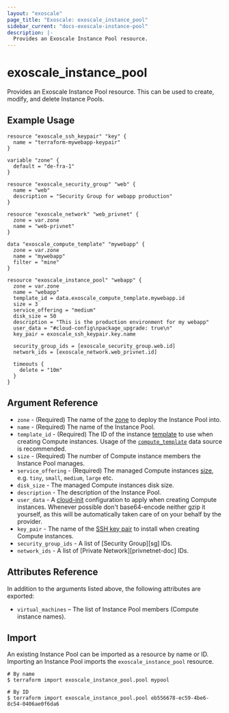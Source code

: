 ```yaml
---
layout: "exoscale"
page_title: "Exoscale: exoscale_instance_pool"
sidebar_current: "docs-exoscale-instance-pool"
description: |-
  Provides an Exoscale Instance Pool resource.
---
```


# exoscale\_instance\_pool

Provides an Exoscale Instance Pool resource. This can be used to create, modify, and delete Instance Pools.


## Example Usage

```hcl
resource "exoscale_ssh_keypair" "key" {
  name = "terraform-mywebapp-keypair"
}

variable "zone" {
  default = "de-fra-1"
}

resource "exoscale_security_group" "web" {
  name = "web"
  description = "Security Group for webapp production"
}

resource "exoscale_network" "web_privnet" {
  zone = var.zone
  name = "web-privnet"
}

data "exoscale_compute_template" "mywebapp" {
  zone = var.zone
  name = "mywebapp"
  filter = "mine"
}

resource "exoscale_instance_pool" "webapp" {
  zone = var.zone
  name = "webapp"
  template_id = data.exoscale_compute_template.mywebapp.id
  size = 3
  service_offering = "medium"
  disk_size = 50
  description = "This is the production environment for my webapp"
  user_data = "#cloud-config\npackage_upgrade: true\n"
  key_pair = exoscale_ssh_keypair.key.name

  security_group_ids = [exoscale_security_group.web.id]
  network_ids = [exoscale_network.web_privnet.id]

  timeouts {
    delete = "10m"
  }
}
```


## Argument Reference

* `zone` - (Required) The name of the [zone][zone] to deploy the Instance Pool into.
* `name` - (Required) The name of the Instance Pool.
* `template_id` - (Required) The ID of the instance [template][template] to use when creating Compute instances. Usage of the [`compute_template`][d-compute_template] data source is recommended.
* `size` - (Required) The number of Compute instance members the Instance Pool manages.
* `service_offering` - (Required) The managed Compute instances [size][size], e.g. `tiny`, `small`, `medium`, `large` etc.
* `disk_size` - The managed Compute instances disk size.
* `description` - The description of the Instance Pool.
* `user_data` - A [cloud-init][cloudinit] configuration to apply when creating Compute instances. Whenever possible don't base64-encode neither gzip it yourself, as this will be automatically taken care of on your behalf by the provider.
* `key_pair` - The name of the [SSH key pair][sshkeypair] to install when creating Compute instances.
* `security_group_ids` - A list of [Security Group][sg] IDs.
* `network_ids` - A list of [Private Network][privnetnet-doc] IDs.


## Attributes Reference

In addition to the arguments listed above, the following attributes are exported:

* `virtual_machines` – The list of Instance Pool members (Compute instance names).


## Import

An existing Instance Pool can be imported as a resource by name or ID. Importing an Instance Pool imports the `exoscale_instance_pool` resource.

```console
# By name
$ terraform import exoscale_instance_pool.pool mypool

# By ID
$ terraform import exoscale_instance_pool.pool eb556678-ec59-4be6-8c54-0406ae0f6da6
```


[cloudinit]: http://cloudinit.readthedocs.io/en/latest/
[d-compute_template]: ../d/compute_template.html
[privnet-doc]: https://community.exoscale.com/documentation/compute/private-networks/
[size]: https://www.exoscale.com/pricing/#/compute/
[sshkeypair]: https://community.exoscale.com/documentation/compute/ssh-keypairs/
[template]: https://www.exoscale.com/templates/
[zone]: https://www.exoscale.com/datacenters/
